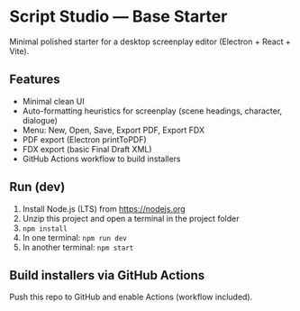 # Script Studio — Base Starter

Minimal polished starter for a desktop screenplay editor (Electron + React + Vite).

## Features
- Minimal clean UI
- Auto-formatting heuristics for screenplay (scene headings, character, dialogue)
- Menu: New, Open, Save, Export PDF, Export FDX
- PDF export (Electron printToPDF)
- FDX export (basic Final Draft XML)
- GitHub Actions workflow to build installers

## Run (dev)
1. Install Node.js (LTS) from https://nodejs.org
2. Unzip this project and open a terminal in the project folder
3. `npm install`
4. In one terminal: `npm run dev`
5. In another terminal: `npm start`

## Build installers via GitHub Actions
Push this repo to GitHub and enable Actions (workflow included).
